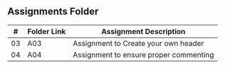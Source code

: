 ## Assignments Folder

|   #   | Folder Link |         Assignment Description           |
| :---: | ----------- | ---------------------------------------- |
|  03   |     A03     |   Assignment to Create your own header   |
|  04   |     A04     |   Assignment to ensure proper commenting | 
